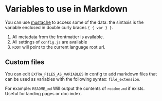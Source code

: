 # Variables to use in Markdown

You can use [mustache](https://github.com/janl/mustache.js) to access some of the data: the sintaxis is the variable enclosed in double curly braces `{ { var } }`.

1. All metadata from the frontmatter is available.
2. All settings of `config.js` are available
3. `ROOT` will point to the current language root url.

## Custom files

You can edit `EXTRA_FILES_AS_VARIABLES` in config to add markdown files that can be used as variables with the following syntax: `file_extension`.

For example: `README_md` Will output the contents of `readme.md` if exists. Useful for landing pages or doc index.
